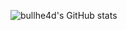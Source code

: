 ![bullhe4d's GitHub stats](https://github-readme-stats.vercel.app/api?username=bullhe4d&theme=dark&show_icons=true)
